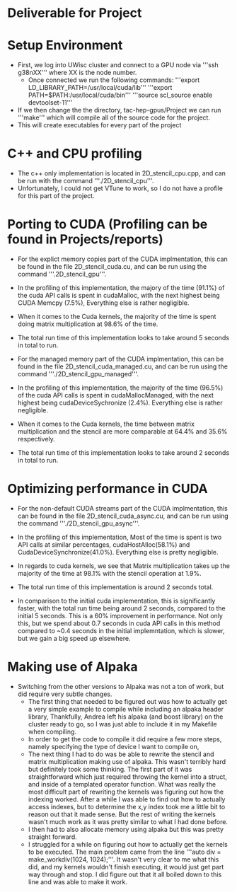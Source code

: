 # Deliverable for Project

# Setup Environment
- First, we log into UWisc cluster and connect to a GPU node via '''ssh g38nXX''' where XX is the node number.
    - Once connected we run the following commands:
    '''export LD_LIBRARY_PATH=/usr/local/cuda/lib'''
    '''export PATH=$PATH:/usr/local/cuda/bin'''
    '''source scl_source enable devtoolset-11'''
- If we then change the the directory, tac-hep-gpus/Project we can run '''make''' which will compile all of the source code for the project.
- This will create executables for every part of the project

# C++ and CPU profiling
- The c++ only implementation is located in 2D_stencil_cpu.cpp, and can be run with the command '''./2D_stencil_cpu'''.
- Unfortunately, I could not get VTune to work, so I do not have a profile for this part of the project.

# Porting to CUDA (Profiling can be found in Projects/reports)
- For the explict memory copies part of the CUDA implmentation, this can be found in the file 2D_stencil_cuda.cu, and can be run using the command '''.2D_stencil_gpu'''.
- In the profiling of this implementation, the majory of the time (91.1%) of the cuda API calls is spent in cudaMalloc, with the next highest being CUDA Memcpy (7.5%),
  Everything else is rather negligible.
- When it comes to the Cuda kernels, the majority of the time is spent doing matrix multiplication at 98.6% of the time.
- The total run time of this implementation looks to take around 5 seconds in total to run.

- For the managed memory part of the CUDA implmentation, this can be found in the file 2D_stencil_cuda_managed.cu, and can be run using the command 
'''./2D_stencil_gpu_managed'''.
- In the profiling of this implementation, the majority of the time (96.5%) of the cuda API calls is spent in cudaMallocManaged, with the next highest being cudaDeviceSychronize (2.4%). Everything else is rather negligible.
- When it comes to the Cuda kernels, the time between matrix multiplication and the stencil are more comparable at 64.4% and 35.6% respectively.
- The total run time of this implementation looks to take around 2 seconds in total to run.

# Optimizing performance in CUDA
- For the non-default CUDA streams part of the CUDA implmentation, this can be found in the file 2D_stencil_cuda_async.cu, and can be run using the command 
'''./2D_stencil_gpu_async'''.
- In the profiling of this implementation, Most of the time is spent is two API calls at similar percentages, cudaHostAlloc(58.1%) and CudaDeviceSynchronize(41.0%).
  Everything else is pretty negligible.
- In regards to cuda kernels, we see that Matrix multiplication takes up the majority of the time at 98.1% with the stencil operation at 1.9%.
- The total run time of this implementation is around 2 seconds total.

- In comparison to the initial cuda implementation, this is significantly faster, with the total run time being around 2 seconds, compared to the initial 5 seconds.
  This is a 60% improvement in performance. Not only this, but we spend about 0.7 seconds in cuda API calls in this method compared to ~0.4 seconds in the initial implemntation, which is slower, but we gain a big speed up elsewhere.

# Making use of Alpaka
  - Switching from the other versions to Alpaka was not a ton of work, but did require very subtle changes.
    - The first thing that needed to be figured out was how to actually get a very simple example to compile while including an alpaka header library,
      Thankfully, Andrea left his alpaka (and boost library) on the cluster ready to go, so I was just able to include it in my Makefile when compiling.
    - In order to get the code to compile it did require a few more steps, namely specifying the type of device I want to compile on, 
    - The next thing I had to do was be able to rewrite the stencil and matrix multiplication making use of alpaka. This wasn't terribly hard but definitely took some thinking. The first part of it was straightforward which just required throwing the kernel into a struct, and inside of a templated operator function. What was really the most difficult part of rewriting the kernels was figuring out how the indexing worked. After a while I was able to find out how to actually access indexes, but to determine the x,y index took me a little bit to reason out that it made sense. But the rest of writing the kernels wasn't much work as it was pretty similar to what I had done before.
    - I then had to also allocate memory using alpaka but this was pretty straight forward.
    - I struggled for a while on figuring out how to actually get the kernels to be executed. The main problem came from the line '''auto div = make_workdiv<Acc1D>(1024, 1024);'''. It wasn't very clear to me what this did, and my kernels wouldn't finish executing, it would just get part way through and stop. I did figure out that it all boiled down to this line and was able to make it work.


